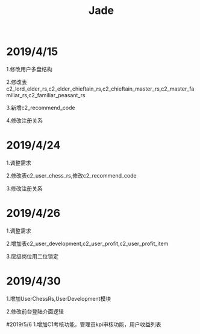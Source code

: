 <p align="center">
    <a href="https://github.com/yiisoft" target="_blank">
    </a>
    <h1 align="center">Jade</h1>
    <br>
</p>

# 2019/4/15

1.修改用户多盘结构

2.修改表c2_lord_elder_rs,c2_elder_chieftain_rs,c2_chieftain_master_rs,c2_master_familiar_rs,c2_familiar_peasant_rs

3.新增c2_recommend_code

4.修改注册关系

# 2019/4/24
1.调整需求

2.修改表c2_user_chess_rs,修改c2_recommend_code

3.修改注册关系

# 2019/4/26

1.调整需求

2.增加表c2_user_development,c2_user_profit,c2_user_profit_item

3.层级岗位用二位锁定


# 2019/4/30
1.增加UserChessRs,UserDevelopment模块

2.修改前台登陆介面逻辑

#2019/5/6
1.增加C1考核功能，管理员kpi审核功能，用户收益列表